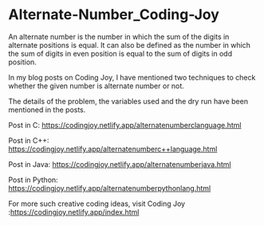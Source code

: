 # Alternate-Number_Coding-Joy

An alternate number is the number in which the sum of the digits in alternate positions is equal. It can also be defined as the number in which the sum of
digits in even position is equal to the sum of digits in odd position.

In my blog posts on Coding Joy, I have mentioned two techniques to check whether the given number is alternate number or not.

The details of the problem, the variables used and the dry run have been mentioned in the posts.

Post in C:
https://codingjoy.netlify.app/alternatenumberclanguage.html

Post in C++:
https://codingjoy.netlify.app/alternatenumberc++language.html

Post in Java:
https://codingjoy.netlify.app/alternatenumberjava.html

Post in Python:
https://codingjoy.netlify.app/alternatenumberpythonlang.html

For more such creative coding ideas, visit Coding Joy :https://codingjoy.netlify.app/index.html


